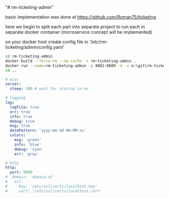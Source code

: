 "# rm-ticketing-admin" 

basic implementation was done at https://github.com/Roman75/ticketing

here we begin to split each part into separate project to run each in separate docker container (microservice concept will be implemented) 

on your docker host create config file in '/etc/rm-ticketing/admin/config.yaml'

```bash
cd rm-ticketing-admin
docker build --force-rm --no-cache -t rm-ticketing-admin .
docker run --name=rm-ticketing-admin -p 8081:8080 -d -v e:\git\rm-ticketing\rm-ticketing-admin\config.yaml:/app/config.yaml rm-ticketing-admin
cd ..
```

```yaml
# misc
server:
  sleep: 100 # wait for startup in ms

# logging
log:
  logfile: true
  err: true
  info: true
  debug: true
  msg: true
  datePattern: 'yyyy-mm-dd HH:MM:ss'
  colors:
    msg: 'green'
    info: 'blue'
    debug: 'cyan'
    err: 'gray'

# http
http:
  port: 8080
#  domain: 'domain.at'
#   ssl:
#     key: '/etc/ssl/certs/localhost.key'
#     cert: '/etc/ssl/certs/localhost.cert'

```